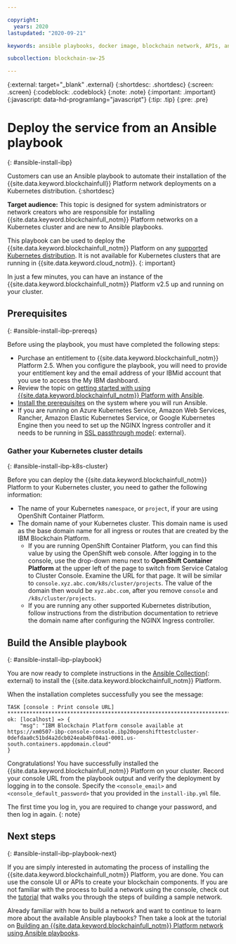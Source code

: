 ```yaml
---

copyright:
  years: 2020
lastupdated: "2020-09-21"

keywords: ansible playbooks, docker image, blockchain network, APIs, ansible galaxy

subcollection: blockchain-sw-25

---
```


{:external: target="_blank" .external}
{:shortdesc: .shortdesc}
{:screen: .screen}
{:codeblock: .codeblock}
{:note: .note}
{:important: .important}
{:javascript: data-hd-programlang="javascript"}
{:tip: .tip}
{:pre: .pre}


# Deploy the service from an Ansible playbook
{: #ansible-install-ibp}

Customers can use an Ansible playbook to automate their installation of the {{site.data.keyword.blockchainfull}} Platform network deployments on a Kubernetes distribution.
{:shortdesc}

**Target audience:** This topic is designed for system administrators or network creators who are responsible for installing {{site.data.keyword.blockchainfull_notm}} Platform networks on a Kubernetes cluster and are new to Ansible playbooks.

This playbook can be used to deploy the {{site.data.keyword.blockchainfull_notm}} Platform on any [supported Kubernetes distribution](/docs/blockchain-sw-25?topic=blockchain-sw-25-console-ocp-about#console-ocp-about-prerequisites). It is not available for Kubernetes clusters that are running in {{site.data.keyword.cloud_notm}}.
{: important}

In just a few minutes, you can have an instance of the {{site.data.keyword.blockchainfull_notm}} Platform v2.5 up and running on your cluster.

## Prerequisites
{: #ansible-install-ibp-prereqs}

Before using the playbook, you must have completed the following steps:
- Purchase an entitlement to {{site.data.keyword.blockchainfull_notm}} Platform 2.5. When you configure the playbook, you will need to provide your entitlement key and the email address of your IBMid account that you use to access the My IBM dashboard.
- Review the topic on [getting started with using {{site.data.keyword.blockchainfull_notm}} Platform with Ansible](/docs/blockchain-sw-25?topic=blockchain-sw-25-ansible#ansible-getting-started).
- [Install the prerequisites](https://ibm-blockchain.github.io/ansible-collection/installation.html#requirements) on the system where you will run Ansible.
- If you are running on Azure Kubernetes Service, Amazon Web Services, Rancher, Amazon Elastic Kubernetes Service, or Google Kubernetes Engine then you need to set up the NGINX Ingress controller and it needs to be running in [SSL passthrough mode](https://kubernetes.github.io/ingress-nginx/user-guide/tls/#ssl-passthrough){: external}.

### Gather your Kubernetes cluster details
{: #ansible-install-ibp-k8s-cluster}

Before you can deploy the {{site.data.keyword.blockchainfull_notm}} Platform to your Kubernetes cluster, you need to gather the following information:

- The name of your Kubernetes `namespace`, or `project`, if your are using OpenShift Container Platform.
- The domain name of your Kubernetes cluster. This domain name is used as the base domain name for all ingress or routes that are created by the IBM Blockchain Platform.
  - If you are running OpenShift Container Platform, you can find this value by using the OpenShift web console. After logging in to the console, use the drop-down menu next to **OpenShift Container Platform** at the upper left of the page to switch from Service Catalog to Cluster Console. Examine the URL for that page. It will be similar to `console.xyz.abc.com/k8s/cluster/projects`. The value of the domain then would be `xyz.abc.com`, after you remove `console` and `/k8s/cluster/projects`.
  - If you are running any other supported Kubernetes distribution, follow instructions from the distribution documentation to retrieve the domain name after configuring the NGINX Ingress controller.

## Build the Ansible playbook
{: #ansible-install-ibp-playbook}

You are now ready to complete instructions in the [Ansible Collection](https://ibm-blockchain.github.io/ansible-collection/tutorials/installing.html#installing-the-ibm-blockchain-platform){: external} to install the {{site.data.keyword.blockchainfull_notm}} Platform.

When the installation completes successfully you see the message:
```
TASK [console : Print console URL] *************************************************************************************************************************************
ok: [localhost] => {
    "msg": "IBM Blockchain Platform console available at https://xm0507-ibp-console-console.ibp20openshifttestcluster-0defdaa0c51bd4a2dcb024eab4bf04a1-0001.us-south.containers.appdomain.cloud"
}
```

Congratulations! You have successfully installed the {{site.data.keyword.blockchainfull_notm}} Platform on your cluster. Record your console URL from the playbook output and verify the deployment by logging in to the console. Specify the `<console_email>` and `<console_default_password>` that you provided in the `install-ibp.yml` file.

The first time you log in, you are required to change your password, and then log in again.
{: note}

## Next steps
{: #ansible-install-ibp-playbook-next}

If you are simply interested in automating the process of installing the {{site.data.keyword.blockchainfull_notm}} Platform, you are done. You can use the console UI or APIs to create your blockchain components. If you are not familiar with the process to build a network using the console, check out the [tutorial](/docs/blockchain-sw-25?topic=blockchain-sw-25-ibp-console-build-network) that walks you through the steps of building a sample network.

Already familiar with how to build a network and want to continue to learn more about the available Ansible playbooks? Then take a look at the tutorial on [Building an {{site.data.keyword.blockchainfull_notm}} Platform network using Ansible playbooks](/docs/blockchain-sw-25?topic=blockchain-sw-25-ansible-build).



